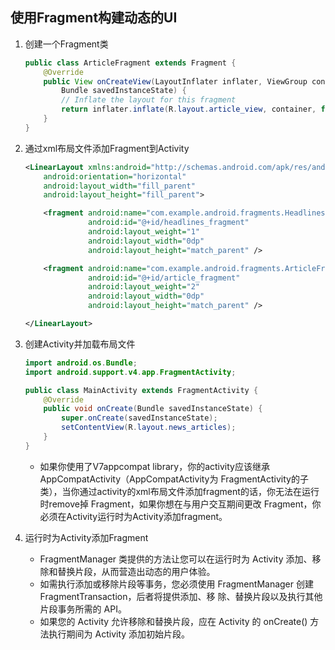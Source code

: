 ## 使用Fragment构建动态的UI
1. 创建一个Fragment类
    ```java
    public class ArticleFragment extends Fragment {
        @Override
        public View onCreateView(LayoutInflater inflater, ViewGroup container,
            Bundle savedInstanceState) {
            // Inflate the layout for this fragment
            return inflater.inflate(R.layout.article_view, container, false);
        }
    }
    ```
2. 通过xml布局文件添加Fragment到Activity
    ```xml
    <LinearLayout xmlns:android="http://schemas.android.com/apk/res/android"
        android:orientation="horizontal"
        android:layout_width="fill_parent"
        android:layout_height="fill_parent">
    
        <fragment android:name="com.example.android.fragments.HeadlinesFragment"
                  android:id="@+id/headlines_fragment"
                  android:layout_weight="1"
                  android:layout_width="0dp"
                  android:layout_height="match_parent" />
    
        <fragment android:name="com.example.android.fragments.ArticleFragment"
                  android:id="@+id/article_fragment"
                  android:layout_weight="2"
                  android:layout_width="0dp"
                  android:layout_height="match_parent" />
    
    </LinearLayout>
    ```
3. 创建Activity并加载布局文件
    ```java
    import android.os.Bundle;
    import android.support.v4.app.FragmentActivity;
    
    public class MainActivity extends FragmentActivity {
        @Override
        public void onCreate(Bundle savedInstanceState) {
            super.onCreate(savedInstanceState);
            setContentView(R.layout.news_articles);
        }
    }
    ```
    * 如果你使用了V7appcompat library，你的activity应该继承AppCompatActivity（AppCompatActivity为
    FragmentActivity的子类），当你通过activity的xml布局文件添加fragment的话，你无法在运行时remove掉
    Fragment，如果你想在与用户交互期间更改 Fragment，你必须在Activity运行时为Activity添加fragment。

4. 运行时为Activity添加Fragment
    * FragmentManager 类提供的方法让您可以在运行时为 Activity 添加、移除和替换片段，从而营造出动态的用户体验。
    * 如需执行添加或移除片段等事务，您必须使用 FragmentManager 创建 FragmentTransaction，后者将提供添加、移
    除、替换片段以及执行其他片段事务所需的 API。
    * 如果您的 Activity 允许移除和替换片段，应在 Activity 的 onCreate() 方法执行期间为 Activity 添加初始片段。